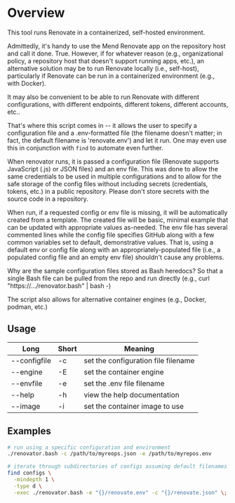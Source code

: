 # Overview
 This tool runs Renovate in a containerized, self-hosted environment.

 Admittedly, it's handy to use the Mend Renovate app on the repository
 host and call it done.  True.  However, if for whatever reason
 (e.g., organizational policy, a repository host that doesn't
 support running apps, etc.), an alternative solution may be to run
 Renovate locally (i.e., self-host), particularly if Renovate can
 be run in a containerized environment (e.g., with Docker).

 It may also be convenient to be able to run Renovate with different
 configurations, with different endpoints, different tokens, different
 accounts, etc..

 That's where this script comes in -- it allows the user to specify
 a configuration file and a .env-formatted file (the filename doesn't
 matter; in fact, the default filename is 'renovate.env') and let it
 run.  One may even use this in conjunction with `find` to automate
 even further.

 When renovator runs, it is passed a configuration file (Renovate
 supports JavaScript (.js) or JSON files) and an env file.  This
 was done to allow the same credentials to be used in multiple
 configurations and to allow for the safe storage of the config
 files without including secrets (credentials, tokens, etc.) in
 a public repository.  Please don't store secrets with the source
 code in a repository.

 When run, if a requested config or env file is missing, it will
 be automatically created from a template.  The created file will
 be basic, minimal example that can be updated with appropriate
 values as-needed.  The env file has several commented lines
 while the config file specifies GitHub along with a few common
 variables set to default, demonstrative values.  That is, using
 a default env or config file along with an appropriately-populated
 file (i.e., a populated config file and an empty env file) shouldn't
 cause any problems.

 Why are the sample configuration files stored as Bash heredocs?
 So that a single Bash file can be pulled from the repo and run
 directly (e.g., curl "https://.../renovator.bash" | bash -)

 The script also allows for alternative container engines
 (e.g., Docker, podman, etc.)

## Usage

| Long         | Short | Meaning                             |
| ------------ | ----- | ----------------------------------- |
| --configfile | -c    | set the configuration file filename |
| --engine		 | -E    | set the container engine            |
| --envfile		 | -e    | set the .env file filename          |
| --help		   | -h    | view the help documentation         |
| --image      | -i    | set the container image to use      |

## Examples

```bash
# run using a specific configuration and environment
./renovator.bash -c /path/to/myreops.json -e /path/to/myrepos.env

# iterate through subdirectories of configs assuming default filenames
find configs \
  -mindepth 1 \
  -type d \
  -exec ./renovator.bash -e "{}/renovate.env" -c "{}/renovate.json" \;
```


